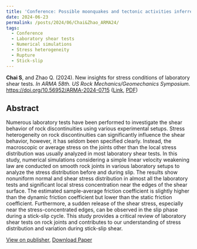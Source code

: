 ```yaml
---
title: 'Conference: Possible moonquakes and tectonic activities inferred from crater landslides'
date: 2024-06-23
permalink: /posts/2024/06/Chai&Zhao_ARMA24/
tags:
  - Conference
  - Laboratory shear tests
  - Numerical simulations
  - Stress heterogeneity
  - Rupture
  - Stick-slip
---
```



**Chai S**, and Zhao Q. (2024). New insights for stress conditions of laboratory shear tests. _In ARMA 58th. US Rock Mechanics/Geomechanics Symposium_. https://doi.org/10.56952/ARMA-2024-0715 ([Link](https://onepetro.org/ARMAUSRMS/proceedings-abstract/ARMA24/ARMA24/ARMA-2024-0715/549558), [PDF](https://armarocks.net/papers/715.pdf))


## Abstract
Numerous laboratory tests have been performed to investigate the shear behavior of rock discontinuities using various experimental setups. Stress heterogeneity on rock discontinuities can significantly influence the shear behavior, however, it has seldom been specified clearly. Instead, the macroscopic or average stress on the joints other than the local stress distribution was usually analyzed in most laboratory shear tests. In this study, numerical simulations considering a simple linear velocity weakening law are conducted on smooth rock joints in various laboratory setups to analyze the stress distribution before and during slip. The results show nonuniform normal and shear stress distribution in almost all the laboratory tests and significant local stress concentration near the edges of the shear surface. The estimated sample-average friction coefficient is slightly higher than the dynamic friction coefficient but lower than the static friction coefficient. Furthermore, a sudden release of the shear stress, especially near the stress-concentrated edges, can be observed in the slip phase during a stick-slip cycle. This study provides a critical review of laboratory shear tests on rock joints and contributes to our understanding of stress distribution and variation during stick-slip shear.

<!--<img src='/images/Conferences/Chai_et_al_AGU24.png'>-->

[View on publisher](https://onepetro.org/ARMAUSRMS/proceedings-abstract/ARMA24/ARMA24/ARMA-2024-0715/549558), [Download Paper](https://armarocks.net/papers/715.pdf)